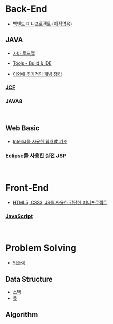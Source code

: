 # Back-End
* [백엔드 미니프로젝트 (아직없음)](https://github.com/Com-Sun/web-mini-project)

## JAVA

- [자바 로드맵](./Back-End/studyJava/javaRoadmap.md)

- [Tools - Build & IDE](./Back-End/studyJava/build_IDE.md)

- [이외에 추가적인 개념 정리](./Back-End/studyJava/개념)

### [JCF](https://github.com/Com-Sun/ThinkDataStructures)

### JAVA8

<br>

## Web Basic

* [IntelliJ를 사용한 웹개발 기초](https://github.com/Com-Sun/study-intellij)

### [Eclipse를 사용한 실전 JSP](https://github.com/Com-Sun/study-jsp)


<br>

# Front-End

* [HTML5, CSS3, JS를 사용한 간단한 미니프로젝트](https://github.com/Com-Sun/js-mini-project)

### [JavaScript](/Front-End/study-javascript/README.md)



<br>

# Problem Solving

- [입출력](./problemSolving/입출력.md)

## Data Structure

- [스택](./problemSolving/dataStructure/스택.md)
- [큐](./problemSolving/dataStructure/큐.md)

## Algorithm

<br>
